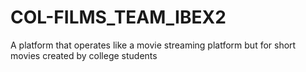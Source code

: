 # COL-FILMS_TEAM_IBEX2
A platform that operates like a movie streaming platform but for short movies created by college students
